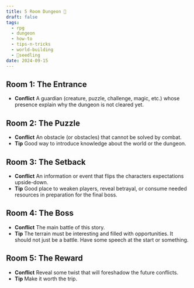 ```yaml
---
title: 5 Room Dungeon 🐲
draft: false
tags:
  - rpg
  - dungeon
  - how-to
  - tips-n-tricks
  - world-building
  - 🌱seedling
date: 2024-09-15
---
```

## Room 1: The Entrance

- **Conflict** A guardian (creature, puzzle, challenge, magic, etc.) whose presence explain why the dungeon is not cleared yet.

## Room 2: The Puzzle

- **Conflict** An obstacle (or obstacles) that cannot be solved by combat.
- **Tip** Good way to introduce knowledge about the world or the dungeon.

## Room 3: The Setback

- **Conflict** An information or event that flips the characters expectations upside-down.
- **Tip** Good place to weaken players, reveal betrayal, or consume needed resources in preparation for the final boss.

## Room 4: The Boss

- **Conflict** The main battle of this story.
- **Tip** The terrain must be interesting and filled with opportunities. It should not just be a battle. Have some speech at the start or something.

## Room 5: The Reward

- **Conflict** Reveal some twist that will foreshadow the future conflicts.
- **Tip** Make it worth the trip.